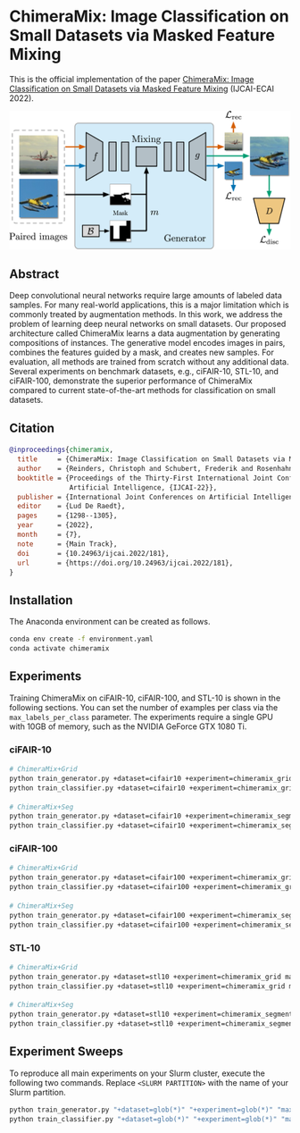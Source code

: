 # ChimeraMix: Image Classification on Small Datasets via Masked Feature Mixing

This is the official implementation of the paper [ChimeraMix: Image Classification on Small Datasets via Masked Feature Mixing](https://arxiv.org/abs/2202.11616) (IJCAI-ECAI 2022).

![teaser figure](figures/teaser.png)

## Abstract

Deep convolutional neural networks require large amounts of labeled data samples. For many real-world applications, this is a major limitation which is commonly treated by augmentation methods. In this work, we address the problem of learning deep neural networks on small datasets. Our proposed architecture called ChimeraMix learns a data augmentation by generating compositions of instances. The generative model encodes images in pairs, combines the features guided by a mask, and creates new samples. For evaluation, all methods are trained from scratch without any additional data. Several experiments on benchmark datasets, e.g., ciFAIR-10, STL-10, and ciFAIR-100, demonstrate the superior performance of ChimeraMix compared to current state-of-the-art methods for classification on small datasets.

## Citation

```bibtex
@inproceedings{chimeramix,
  title     = {ChimeraMix: Image Classification on Small Datasets via Masked Feature Mixing},
  author    = {Reinders, Christoph and Schubert, Frederik and Rosenhahn, Bodo},
  booktitle = {Proceedings of the Thirty-First International Joint Conference on
               Artificial Intelligence, {IJCAI-22}},
  publisher = {International Joint Conferences on Artificial Intelligence Organization},
  editor    = {Lud De Raedt},
  pages     = {1298--1305},
  year      = {2022},
  month     = {7},
  note      = {Main Track},
  doi       = {10.24963/ijcai.2022/181},
  url       = {https://doi.org/10.24963/ijcai.2022/181},
}
```

## Installation

The Anaconda environment can be created as follows.

```bash
conda env create -f environment.yaml
conda activate chimeramix
```

## Experiments

Training ChimeraMix on ciFAIR-10, ciFAIR-100, and STL-10 is shown in the following sections.
You can set the number of examples per class via the `max_labels_per_class` parameter.
The experiments require a single GPU with 10GB of memory, such as the NVIDIA GeForce GTX 1080 Ti.

### ciFAIR-10

```bash
# ChimeraMix+Grid
python train_generator.py +dataset=cifair10 +experiment=chimeramix_grid max_labels_per_class=5
python train_classifier.py +dataset=cifair10 +experiment=chimeramix_grid max_labels_per_class=5

# ChimeraMix+Seg
python train_generator.py +dataset=cifair10 +experiment=chimeramix_segmentation max_labels_per_class=5
python train_classifier.py +dataset=cifair10 +experiment=chimeramix_segmentation max_labels_per_class=5
```

### ciFAIR-100

```bash
# ChimeraMix+Grid
python train_generator.py +dataset=cifair100 +experiment=chimeramix_grid max_labels_per_class=5
python train_classifier.py +dataset=cifair100 +experiment=chimeramix_grid max_labels_per_class=5

# ChimeraMix+Seg
python train_generator.py +dataset=cifair100 +experiment=chimeramix_segmentation max_labels_per_class=5
python train_classifier.py +dataset=cifair100 +experiment=chimeramix_segmentation max_labels_per_class=5
```

### STL-10

```bash
# ChimeraMix+Grid
python train_generator.py +dataset=stl10 +experiment=chimeramix_grid max_labels_per_class=5
python train_classifier.py +dataset=stl10 +experiment=chimeramix_grid max_labels_per_class=5

# ChimeraMix+Seg
python train_generator.py +dataset=stl10 +experiment=chimeramix_segmentation max_labels_per_class=5
python train_classifier.py +dataset=stl10 +experiment=chimeramix_segmentation max_labels_per_class=5
```

## Experiment Sweeps

To reproduce all main experiments on your Slurm cluster, execute the following two commands.
Replace `<SLURM PARTITION>` with the name of your Slurm partition.

```bash
python train_generator.py "+dataset=glob(*)" "+experiment=glob(*)" "max_labels_per_class=5,10,20,30,50,100" "seed=range(0,5)" "hydra.launcher.partition=<SLURM PARTITION>" --multirun
python train_classifier.py "+dataset=glob(*)" "+experiment=glob(*)" "max_labels_per_class=5,10,20,30,50,100" "seed=range(0,5)" "hydra.launcher.partition=<SLURM PARTITION>" --multirun
```
